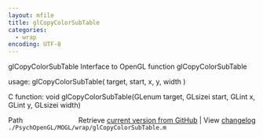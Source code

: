 ```yaml
---
layout: mfile
title: glCopyColorSubTable
categories:
  - wrap
encoding: UTF-8
---
```


glCopyColorSubTable  Interface to OpenGL function glCopyColorSubTable

usage:  glCopyColorSubTable\( target, start, x, y, width \)

C function:  void glCopyColorSubTable\(GLenum target, GLsizei start, GLint x, GLint y, GLsizei width\)


<div class="code_header" style="text-align:right;">
  <span style="float:left;">Path&nbsp;&nbsp;</span> <span class="counter">Retrieve <a href=
  "https://raw.github.com/Psychtoolbox-3/Psychtoolbox-3/beta/./PsychOpenGL/MOGL/wrap/glCopyColorSubTable.m">current version from GitHub</a> | View <a href=
  "https://github.com/Psychtoolbox-3/Psychtoolbox-3/commits/beta/./PsychOpenGL/MOGL/wrap/glCopyColorSubTable.m">changelog</a></span>
</div>
<div class="code">
  <code>./PsychOpenGL/MOGL/wrap/glCopyColorSubTable.m</code>
</div>
